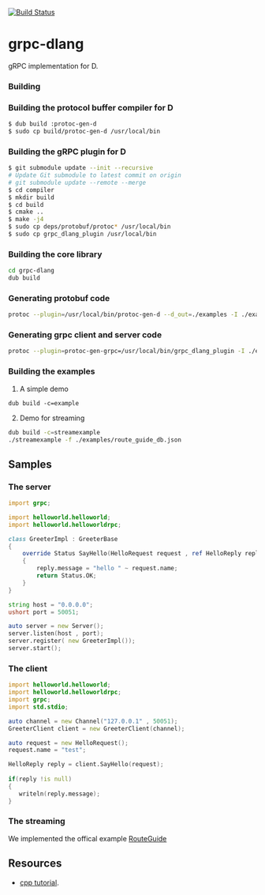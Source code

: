[![Build Status](https://travis-ci.org/huntlabs/grpc-dlang.svg?branch=master)](https://travis-ci.org/huntlabs/grpc-dlang)

# grpc-dlang
gRPC implementation for D.

### Building

### Building the protocol buffer compiler for D
```sh
$ dub build :protoc-gen-d
$ sudo cp build/protoc-gen-d /usr/local/bin
```

### Building the gRPC plugin for D

```sh
$ git submodule update --init --recursive
# Update Git submodule to latest commit on origin
# git submodule update --remote --merge
$ cd compiler
$ mkdir build
$ cd build
$ cmake ..
$ make -j4
$ sudo cp deps/protobuf/protoc* /usr/local/bin
$ sudo cp grpc_dlang_plugin /usr/local/bin
```

### Building the core library
```sh
cd grpc-dlang
dub build
```

### Generating protobuf code
```sh
protoc --plugin=/usr/local/bin/protoc-gen-d --d_out=./examples -I ./examples ./examples/helloworld.proto
```

### Generating grpc client and server code
```sh
protoc --plugin=protoc-gen-grpc=/usr/local/bin/grpc_dlang_plugin -I ./examples --grpc_out=./examples ./examples/helloworld.proto
```

### Building the examples

1. A simple demo
```shell
dub build -c=example
```

2. Demo for streaming
```sh 
dub build -c=streamexample
./streamexample -f ./examples/route_guide_db.json
```


## Samples
 
### The server
 
```D
import grpc;

import helloworld.helloworld;
import helloworld.helloworldrpc;

class GreeterImpl : GreeterBase
{
    override Status SayHello(HelloRequest request , ref HelloReply reply)
    {
        reply.message = "hello " ~ request.name;
        return Status.OK;
    }
}

string host = "0.0.0.0";
ushort port = 50051;

auto server = new Server();
server.listen(host , port);
server.register( new GreeterImpl());
server.start();
```

### The client
```D
import helloworld.helloworld;
import helloworld.helloworldrpc;
import grpc;
import std.stdio;

auto channel = new Channel("127.0.0.1" , 50051);
GreeterClient client = new GreeterClient(channel);

auto request = new HelloRequest();
request.name = "test";

HelloReply reply = client.SayHello(request);
 
if(reply !is null)
{
   writeln(reply.message);
}
```

### The streaming
We implemented the offical example [RouteGuide](https://github.com/huntlabs/hunt-grpc/tree/master/examples/routeguide) 

## Resources
- [cpp tutorial](https://github.com/grpc/grpc/blob/master/examples/cpp/cpptutorial.md).

